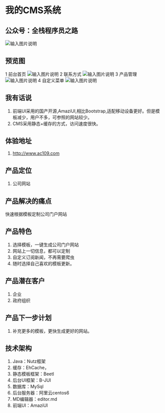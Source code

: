 # 我的CMS系统

## 公众号：全栈程序员之路
![输入图片说明](https://mp.weixin.qq.com/mp/qrcode?scene=10000004&size=102&__biz=MzIzMTE0NTE5Mg==&mid=2651421365&idx=1&sn=ec2b310f1888fca3560ba504af0077f5&send_time= "在这里输入图片标题")

## 预览图
1 前台首页
![输入图片说明](https://git.oschina.net/uploads/images/2017/0715/221505_bd8e06d8_3018.png "在这里输入图片标题")
2 联系方式
![输入图片说明](https://git.oschina.net/uploads/images/2017/0715/221515_e971a860_3018.png "在这里输入图片标题")
3 产品管理
![输入图片说明](https://git.oschina.net/uploads/images/2017/0715/221525_53971911_3018.png "在这里输入图片标题")
4 自定义菜单
![输入图片说明](https://git.oschina.net/uploads/images/2017/0715/221542_1356b404_3018.png "在这里输入图片标题")

## 我有话说
1. 前端UI采用的国产开源,AmaziUI,相比Bootstrap,适配移动设备更好。但是模板减少，用户不多，可参照的网站较少。
2. CMS采用静态+缓存的方式，访问速度很快。

## 体验地址
1. http://www.ac109.com

## 产品定位
1. 公司网站

## 产品解决的痛点
快速根据模板定制公司门户网站

## 产品特色
1. 选择模板，一键生成公司门户网站
2. 网站上一切信息，都可以定制
3. 自定义订阅新闻，不再需要爬虫
4. 随时选择自己喜欢的模板更新。

## 产品潜在客户
1. 企业
2. 政府组织

## 产品下一步计划
1. 补充更多的模板，更快生成更好的网站。

## 技术架构
1. Java：Nutz框架
2. 缓存：EhCache，
3. 静态模板框架：Beetl
4. 后台UI框架：B-JUI
5. 数据库：MySql
6. 后台服务器：阿里云centos6
7. MD编辑器：editor.md
8. 前端UI：AmaziUI